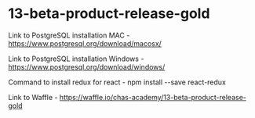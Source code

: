 # 13-beta-product-release-gold 

Link to PostgreSQL installation MAC - https://www.postgresql.org/download/macosx/

Link to PostgreSQL installation Windows - https://www.postgresql.org/download/windows/ 

Command to install redux for react - npm install --save react-redux

Link to Waffle - https://waffle.io/chas-academy/13-beta-product-release-gold
